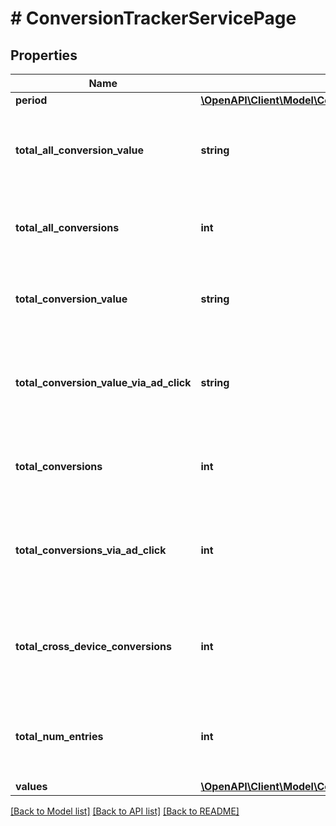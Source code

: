 # # ConversionTrackerServicePage

## Properties

Name | Type | Description | Notes
------------ | ------------- | ------------- | -------------
**period** | [**\OpenAPI\Client\Model\ConversionTrackerServicePeriod**](ConversionTrackerServicePeriod.md) |  | [optional]
**total_all_conversion_value** | **string** | &lt;div lang&#x3D;\&quot;ja\&quot;&gt;コンバージョンの価値（全て）の合計です。&lt;/div&gt; &lt;div lang&#x3D;\&quot;en\&quot;&gt;Total of conv. value (all).&lt;/div&gt; | [optional]
**total_all_conversions** | **int** | &lt;div lang&#x3D;\&quot;ja\&quot;&gt;コンバージョン数（全て）の合計です。&lt;/div&gt; &lt;div lang&#x3D;\&quot;en\&quot;&gt;Total of conversions (all).&lt;/div&gt; | [optional]
**total_conversion_value** | **string** | &lt;div lang&#x3D;\&quot;ja\&quot;&gt;コンバージョンの価値の合計です。&lt;/div&gt; &lt;div lang&#x3D;\&quot;en\&quot;&gt;Total of conv. value.&lt;/div&gt; | [optional]
**total_conversion_value_via_ad_click** | **string** | &lt;div lang&#x3D;\&quot;ja\&quot;&gt;コンバージョンの価値の合計（クリック経由）です。&lt;/div&gt; &lt;div lang&#x3D;\&quot;en\&quot;&gt;Total of conv. value (via click).&lt;/div&gt; | [optional]
**total_conversions** | **int** | &lt;div lang&#x3D;\&quot;ja\&quot;&gt;コンバージョン数の合計です。&lt;/div&gt; &lt;div lang&#x3D;\&quot;en\&quot;&gt;Total of conversions.&lt;/div&gt; | [optional]
**total_conversions_via_ad_click** | **int** | &lt;div lang&#x3D;\&quot;ja\&quot;&gt;コンバージョン数の合計（クリック経由）です。&lt;/div&gt; &lt;div lang&#x3D;\&quot;en\&quot;&gt;Total of conversions (via click).&lt;/div&gt; | [optional]
**total_cross_device_conversions** | **int** | &lt;div lang&#x3D;\&quot;ja\&quot;&gt;クロスデバイスコンバージョン数の合計です。&lt;/div&gt; &lt;div lang&#x3D;\&quot;en\&quot;&gt;Total of cross-device conv.&lt;/div&gt; | [optional]
**total_num_entries** | **int** | &lt;div lang&#x3D;\&quot;ja\&quot;&gt;取得される項目の総件数です。です。&lt;/div&gt; &lt;div lang&#x3D;\&quot;en\&quot;&gt;Total number of items to be retrieved.&lt;/div&gt; | [optional]
**values** | [**\OpenAPI\Client\Model\ConversionTrackerServiceValue[]**](ConversionTrackerServiceValue.md) |  | [optional]

[[Back to Model list]](../../README.md#models) [[Back to API list]](../../README.md#endpoints) [[Back to README]](../../README.md)
